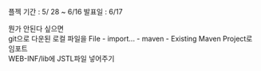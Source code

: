 플젝 기간 : 5/ 28 ~ 6/16
발표일 : 6/17

뭔가 안된다 싶으면 <br>
git으로 다운된 로컬 파일을 File - import... - maven - Existing Maven Project로 임포트 <br>
WEB-INF/lib에 JSTL파일 넣어주기

